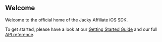 ## Welcome

Welcome to the official home of the Jacky Affiliate iOS SDK.

To get started, please have a look at our [Getting Started Guide](https://github.com/jackymedia/jacky-affiliate-sdk-ios/wiki) and our full [API reference](http://jackymedia.github.io/jacky-affiliate-sdk-ios/).
